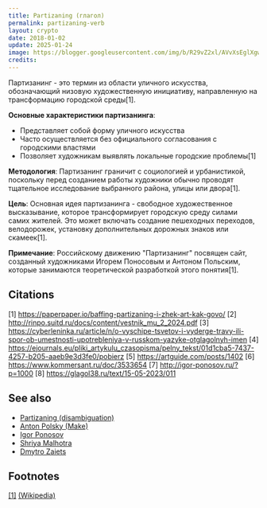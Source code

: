 ```yaml
---
title: Partizaning (глагол)
permalink: partizaning-verb
layout: crypto
date: 2018-01-02
update: 2025-01-24
image: https://blogger.googleusercontent.com/img/b/R29vZ2xl/AVvXsEglXgwwwTNhdmadN7WfqjvbTot5E2VlMriaSx7WBIEvLBpg1OgLV3MTamHNIuNaj44BsbJxHjayb1ivPhhg2YJ42NS_kIbjNSRwaPLYXf8A0PLWScsL_ZN0ePPOf_EVzDoVb4PTxMTwz9U/s1600/container.jpeg
credits:
---
```

Партизанинг - это термин из области уличного искусства, обозначающий низовую художественную инициативу, направленную на трансформацию городской среды[1].

**Основные характеристики партизанинга**:
- Представляет собой форму уличного искусства
- Часто осуществляется без официального согласования с городскими властями
- Позволяет художникам выявлять локальные городские проблемы[1]

**Методология**:
Партизанинг граничит с социологией и урбанистикой, поскольку перед созданием работы художники обычно проводят тщательное исследование выбранного района, улицы или двора[1].

**Цель**:
Основная идея партизанинга - свободное художественное высказывание, которое трансформирует городскую среду силами самих жителей. Это может включать создание пешеходных переходов, велодорожек, установку дополнительных дорожных знаков или скамеек[1].

**Примечание**:
Российскому движению "Партизанинг" посвящен сайт, созданный художниками Игорем Поносовым и Антоном Польским, которые занимаются теоретической разработкой этого понятия[1].

## Citations

[1] https://paperpaper.io/baffing-partizaning-i-zhek-art-kak-govo/
[2] http://rinpo.suitd.ru/docs/content/vestnik_mu_2_2024.pdf
[3] https://cyberleninka.ru/article/n/o-vyschipe-tsvetov-i-vyderge-travy-ili-spor-ob-umestnosti-upotrebleniya-v-russkom-yazyke-otglagolnyh-imen
[4] https://ejournals.eu/pliki_artykulu_czasopisma/pelny_tekst/01d1cba5-7437-4257-b205-aaeb9e3d3fe0/pobierz
[5] https://artguide.com/posts/1402
[6] https://www.kommersant.ru/doc/3533654
[7] http://igor-ponosov.ru/?p=1000
[8] https://glagol38.ru/text/15-05-2023/011

## See also

+ [Partizaning (disambiguation)](partizaning-disambiguation)
+ [Anton Polsky (Make)](polsky-anton-make)
+ [Igor Ponosov](ponosov-igor)
+ [Shriya Malhotra](malhotra-shriya)
+ [Dmytro Zaiets](zaiets-dmytro)

## Footnotes

[[1]](#a1) <span id="f1"></span> [(Wikipedia)](index)
